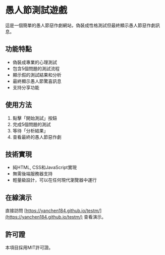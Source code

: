 # 愚人節測試遊戲

這是一個簡單的愚人節惡作劇網站，偽裝成性格測試但最終顯示愚人節惡作劇訊息。

## 功能特點

- 偽裝成專業的心理測試
- 包含5個問題的測試流程
- 顯示假的測試結果和分析
- 最終顯示愚人節驚喜訊息
- 支持分享功能

## 使用方法

1. 點擊「開始測試」按鈕
2. 完成5個問題的測試
3. 等待「分析結果」
4. 查看最終的愚人節惡作劇

## 技術實現

- 純HTML, CSS和JavaScript實現
- 無需後端服務器支持
- 輕量級設計，可以在任何現代瀏覽器中運行

## 在線演示

直接訪問 [https://yanchen184.github.io/testm/](https://yanchen184.github.io/testm/) 查看演示。

## 許可證

本項目採用MIT許可證。